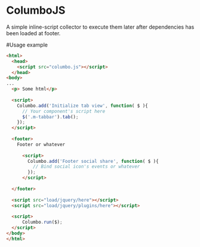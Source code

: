 ColumboJS
=========

A simple inline-script collector to execute them later after dependencies has been loaded at footer.

#Usage example

```html
<html>
  <head>
    <script src="columbo.js"></script>
  </head>
<body>
...
  <p> Some html</p>
  
  <script>
    Columbo.add('Initialize tab view', function( $ ){  
      // Your component's script here
      $('.m-tabbar').tab();  
    });
  </script>
  
  <footer>
    Footer or whatever
    
      <script>
        Columbo.add('Footer social share', function( $ ){  
          // Bind social icon's events or whatever
        });
      </script>
    
  </footer>
  
  <script src="load/jquery/here"></script>
  <script src="load/jquery/plugins/here"></script>
  
  <script>
      Columbo.run($);
  </script>
</body>
</html>

```
